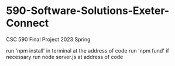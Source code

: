 # 590-Software-Solutions-Exeter-Connect
CSC 590 Final Project 2023 Spring


run 'npm install' in terminal at the address of code
    run 'npm fund' if necessary
run node server.js at address of code